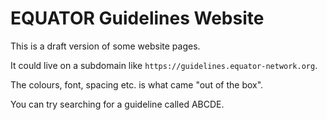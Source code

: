 # EQUATOR Guidelines Website

This is a draft version of some website pages.

It could live on a subdomain like `https://guidelines.equator-network.org`.

The colours, font, spacing etc. is what came "out of the box".

You can try searching for a guideline called ABCDE.
